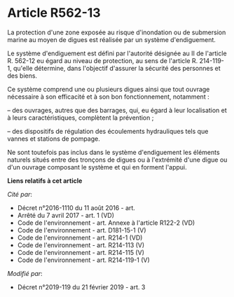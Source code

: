 # Article R562-13

La protection d'une zone exposée au risque d'inondation ou de submersion marine au moyen de digues est réalisée par un
système d'endiguement.

Le système d'endiguement est défini par l'autorité désignée au II de l'article R. 562-12 eu égard au niveau de protection, au
sens de l'article R. 214-119-1, qu'elle détermine, dans l'objectif d'assurer la sécurité des personnes et des biens.

Ce système comprend une ou plusieurs digues ainsi que tout ouvrage nécessaire à son efficacité et à son bon fonctionnement,
notamment :

– des ouvrages, autres que des barrages, qui, eu égard à leur localisation et à leurs caractéristiques, complètent la
prévention ;

– des dispositifs de régulation des écoulements hydrauliques tels que vannes et stations de pompage.

Ne sont toutefois pas inclus dans le système d'endiguement les éléments naturels situés entre des tronçons de digues ou à
l'extrémité d'une digue ou d'un ouvrage composant le système et qui en forment l'appui.

**Liens relatifs à cet article**

_Cité par_:

  - Décret n°2016-1110 du 11 août 2016 - art.
  - Arrêté du 7 avril 2017 - art. 1 (VD)
  - Code de l'environnement - art. Annexe à l'article R122-2 (VD)
  - Code de l'environnement - art. D181-15-1 (V)
  - Code de l'environnement - art. R214-1 (VD)
  - Code de l'environnement - art. R214-113 (V)
  - Code de l'environnement - art. R214-115 (V)
  - Code de l'environnement - art. R214-119-1 (V)

_Modifié par_:

  - Décret n°2019-119 du 21 février 2019 - art. 3
